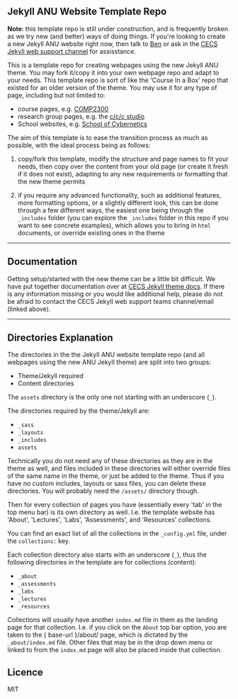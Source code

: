 ## Jekyll ANU Website Template Repo

**Note**: this template repo is still under construction, and is frequently
broken as we try new (and better) ways of doing things. If you're looking to
create a new Jekyll ANU website right now, then talk to
[Ben](mailto:ben.swift@anu.edu.au) or ask in the [CECS Jekyll web support
channel](https://teams.microsoft.com/l/channel/19%3aIcnInMyxTJ26Ik8FrUs9SefrG_9seawpDu95NmKwiIE1%40thread.tacv2/General?groupId=dab190b1-14f2-40cf-b384-ee00c63d2019&tenantId=e37d725c-ab5c-4624-9ae5-f0533e486437)
for assisstance.

This is a template repo for creating webpages using the new Jekyll ANU theme.
You may fork it/copy it into your own webpage repo and adapt to your needs. This
template repo is sort of like the 'Course In a Box' repo that existed for an
older version of the theme. You may use it for any type of page, including but
not limited to:

- course pages, e.g. [COMP2300](https://cs.anu.edu.au/courses/comp2300/)
- research group pages, e.g. the [c/c/c studio](https://cs.anu.edu.au/code-creativity-culture/)
- School websites, e.g. [School of Cybernetics](https://cybernetics.anu.edu.au/)

The aim of this template is to ease the transition process as much as possible,
with the ideal process being as follows:

1. copy/fork this template, modify the structure and page names to fit your
   needs, then copy over the content from your old page (or create it fresh if
   it does not exist), adapting to any new requirements or formatting that the
   new theme permits

2. if you require any advanced functionality, such as additional features, more
   formatting options, or a slightly different look, this can be done through a
   few different ways, the easiest one being through the `_includes` folder (you
   can explore the `_includes` folder in this repo if you want to see concrete
   examples), which allows you to bring in `html` documents, or override
   existing ones in the theme

---

## Documentation

Getting setup/started with the new theme can be a little bit difficult. We have put together documentation
over at [CECS Jekyll theme docs](https://cs.anu.edu.au/docs/gitlab-pages/). If there is any information missing
or you would like additional help, please do not be afraid to contact the CECS Jekyll web support teams channel/email (linked above).

---


## Directories Explanation

The directories in the the Jekyll ANU website template repo (and all webpages using the new ANU Jekyll theme) are split into two groups:
 - Theme/Jekyll required
 - Content directories

The `assets` directory is the only one not starting with an underscore (`_`).

The directories required by the theme/Jekyll are:
 * `_sass`
 * `_layouts`
 * `_includes`
 * `assets`

Technically you do not need any of these directories as they are in the theme as well, and files included in these directories will either
override files of the same name in the theme, or just be added to the theme. Thus if you have no custom includes, layouts or sass files, you can
delete these directories. You will probably need the `/assets/` directory though.

Then for every collection of pages you have (essentially every 'tab' in the top menu bar) is its own directory as well.
I.e. the template website has 'About', 'Lectures', 'Labs', 'Assessments', and 'Resources' collections.

You can find an exact list of all the collections in the `_config.yml` file, under the `collections:` key.

Each collection directory also starts with an underscore (`_`), thus the following directories in the template are for collections (content):
 * `_about`
 * `_assessments`
 * `_labs`
 * `_lectures`
 * `_resources`

Collections will usually have another `index.md` file in them as the landing page for that collection. I.e. if you click on the `About` top bar option, you are taken to the { base-url }/about/ page, which is dictated by the `_about/index.md` file. Other files that may be in the drop down menu or linked to from the `index.md` page will also be placed inside that collection.

## Licence

MIT
